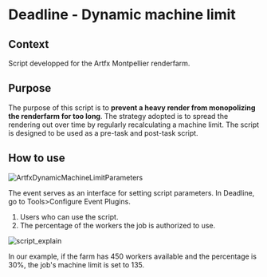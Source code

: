 # Deadline - Dynamic machine limit
## Context
Script developped for the Artfx Montpellier renderfarm. 
## Purpose
The purpose of this script is to **prevent a heavy render from monopolizing the renderfarm for too long**. The strategy adopted is to spread the rendering out over time by regularly recalculating a machine limit. The script is designed to be used as a pre-task and post-task script. 
## How to use
![ArtfxDynamicMachineLimitParameters](https://github.com/Enjaileu/Deadline_Dynamic_Machine_Limit/assets/95125285/acb6f520-fc90-4615-8d66-593e3cad6544)

The event serves as an interface for setting script parameters. In Deadline, go to Tools>Configure Event Plugins.
1. Users who can use the script.
2. The percentage of the workers the job is authorized to use.
   
![script_explain](https://github.com/Enjaileu/Deadline_Dynamic_Machine_Limit/assets/95125285/7f266734-fafc-421b-93d1-e944ebfdc69d)

In our example, if the farm has 450 workers available and the percentage is 30%, the job's machine limit is set to 135.
